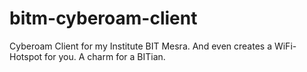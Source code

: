 # bitm-cyberoam-client
Cyberoam Client for my Institute BIT Mesra. And even creates a WiFi-Hotspot for you. A charm for a BITian.


